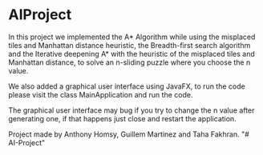 # AIProject

In this project we implemented the A* Algorithm while using the misplaced tiles and Manhattan distance heuristic,
the Breadth-first search algorithm and the Iterative deepening A* with the heuristic of the misplaced tiles and Manhattan distance,
to solve an n-sliding puzzle where you choose the n value.

We also added a graphical user interface using JavaFX, to run the code please visit the class MainApplication and run the code.

The graphical user interface may bug if you try to change the n value after generating one, if that happens just close and restart the application.

Project made by Anthony Homsy, Guillem Martinez and Taha Fakhran.
"# AI-Project" 
